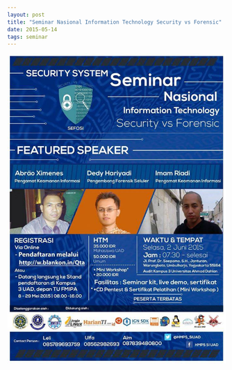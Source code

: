 ```yaml
---
layout: post
title: "Seminar Nasional Information Technology Security vs Forensic"
date: 2015-05-14
tags: seminar
---
```

![](/gambar/semnas-security-forensic.jpg)
